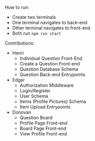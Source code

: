 How to run:
* Create two terminals
* One terminal navigates to back-end
* Other terminal navigates to front-end
* Both run `npm run start`

Contributions:
* Henri
  * Individual Question Front-End
  * Create a Question Front-end
  * Question Database Schema
  * Question Back-end Entrypoints
* Edgar
  * Authorization Middleware
  * Login/Register
  * User Schema
  * Items (Profile Pictures) Schema
  * Item Upload Entrypoints
* Donovan
  * Question Board
  * Profile Page Front-end
  * Board Page Front-end
  * View Profile Front-end
